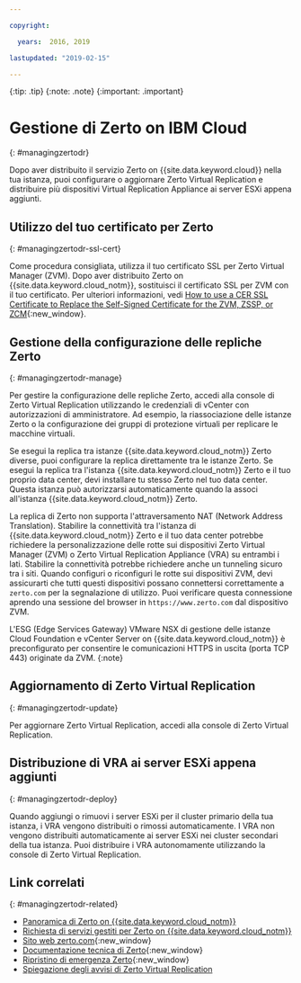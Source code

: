 ```yaml
---

copyright:

  years:  2016, 2019

lastupdated: "2019-02-15"

---
```


{:tip: .tip}
{:note: .note}
{:important: .important}

# Gestione di Zerto on IBM Cloud
{: #managingzertodr}

Dopo aver distribuito il servizio Zerto on {{site.data.keyword.cloud}} nella tua istanza, puoi configurare o aggiornare Zerto Virtual Replication e distribuire più dispositivi Virtual Replication Appliance ai server ESXi appena aggiunti.

## Utilizzo del tuo certificato per Zerto
{: #managingzertodr-ssl-cert}

Come procedura consigliata, utilizza il tuo certificato SSL per Zerto Virtual Manager (ZVM). Dopo aver distribuito Zerto on {{site.data.keyword.cloud_notm}}, sostituisci il certificato SSL per ZVM con il tuo certificato. Per ulteriori informazioni, vedi [How to use a CER SSL Certificate to Replace the Self-Signed Certificate for the ZVM, ZSSP, or ZCM](https://www.zerto.com/myzerto/knowledge-base/how-to-use-a-cer-ssl-certificate-to-replace-the-self-signed-certificate-for-the-zvm-zssp-or-zcm/){:new_window}.

## Gestione della configurazione delle repliche Zerto
{: #managingzertodr-manage}

Per gestire la configurazione delle repliche Zerto, accedi alla console di Zerto Virtual Replication utilizzando le credenziali di vCenter con autorizzazioni di amministratore. Ad esempio, la riassociazione delle istanze Zerto o la configurazione dei gruppi di protezione virtuali per replicare le macchine virtuali.

Se esegui la replica tra istanze {{site.data.keyword.cloud_notm}} Zerto diverse, puoi configurare la replica direttamente tra le istanze Zerto. Se esegui la replica tra l'istanza {{site.data.keyword.cloud_notm}} Zerto e il tuo proprio data center, devi installare tu stesso Zerto nel tuo data center. Questa istanza può autorizzarsi automaticamente quando la associ all'istanza {{site.data.keyword.cloud_notm}} Zerto.

La replica di Zerto non supporta l'attraversamento NAT (Network Address Translation). Stabilire la connettività tra l'istanza di {{site.data.keyword.cloud_notm}} Zerto e il tuo data center potrebbe richiedere la personalizzazione delle rotte sui dispositivi Zerto Virtual Manager (ZVM) o Zerto Virtual Replication Appliance (VRA) su entrambi i lati. Stabilire la connettività potrebbe richiedere anche un tunneling sicuro tra i siti. Quando configuri o riconfiguri le rotte sui dispositivi ZVM, devi assicurarti che tutti questi dispositivi possano connettersi correttamente a `zerto.com` per la segnalazione di utilizzo. Puoi verificare questa connessione aprendo una sessione del browser in `https://www.zerto.com` dal dispositivo ZVM.

L'ESG (Edge Services Gateway) VMware NSX di gestione delle istanze Cloud Foundation e vCenter Server on {{site.data.keyword.cloud_notm}} è preconfigurato per consentire le comunicazioni HTTPS in uscita (porta TCP 443) originate da ZVM.
{:note}

## Aggiornamento di Zerto Virtual Replication
{: #managingzertodr-update}

Per aggiornare Zerto Virtual Replication, accedi alla console di Zerto Virtual Replication.

## Distribuzione di VRA ai server ESXi appena aggiunti
{: #managingzertodr-deploy}

Quando aggiungi o rimuovi i server ESXi per il cluster primario della tua istanza, i VRA vengono distribuiti o rimossi automaticamente. I VRA non vengono distribuiti automaticamente ai server ESXi nei cluster secondari della tua istanza. Puoi distribuire i VRA autonomamente utilizzando la console di Zerto Virtual Replication.

## Link correlati
{: #managingzertodr-related}

* [Panoramica di Zerto on {{site.data.keyword.cloud_notm}}](/docs/services/vmwaresolutions/services?topic=vmware-solutions-addingzertodr)
* [Richiesta di servizi gestiti per Zerto on {{site.data.keyword.cloud_notm}}](/docs/services/vmwaresolutions/services?topic=vmware-solutions-managing_zerto_services)
* [Sito web zerto.com](https://www.zerto.com){:new_window}
* [Documentazione tecnica di Zerto](https://www.zerto.com/myzerto/technical-documentation/){:new_window}
* [Ripristino di emergenza Zerto](https://www.ibm.com/cloud/garage/architectures/virtualizationArchitecture/zerto){:new_window}
* [Spiegazione degli avvisi di Zerto Virtual Replication](https://www.zerto.com/myzerto/knowledge-base/explanation-of-zvr-alerts/)
